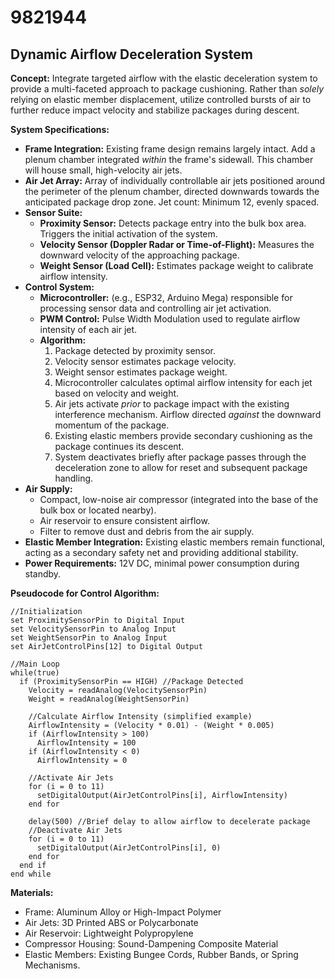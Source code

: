 # 9821944

## Dynamic Airflow Deceleration System

**Concept:** Integrate targeted airflow with the elastic deceleration system to provide a multi-faceted approach to package cushioning. Rather than *solely* relying on elastic member displacement, utilize controlled bursts of air to further reduce impact velocity and stabilize packages during descent.

**System Specifications:**

*   **Frame Integration:** Existing frame design remains largely intact. Add a plenum chamber integrated *within* the frame's sidewall. This chamber will house small, high-velocity air jets.
*   **Air Jet Array:** Array of individually controllable air jets positioned around the perimeter of the plenum chamber, directed downwards towards the anticipated package drop zone. Jet count: Minimum 12, evenly spaced.
*   **Sensor Suite:**
    *   **Proximity Sensor:** Detects package entry into the bulk box area. Triggers the initial activation of the system.
    *   **Velocity Sensor (Doppler Radar or Time-of-Flight):** Measures the downward velocity of the approaching package.
    *   **Weight Sensor (Load Cell):** Estimates package weight to calibrate airflow intensity.
*   **Control System:**
    *   **Microcontroller:** (e.g., ESP32, Arduino Mega) responsible for processing sensor data and controlling air jet activation.
    *   **PWM Control:** Pulse Width Modulation used to regulate airflow intensity of each air jet.
    *   **Algorithm:**
        1.  Package detected by proximity sensor.
        2.  Velocity sensor estimates package velocity.
        3.  Weight sensor estimates package weight.
        4.  Microcontroller calculates optimal airflow intensity for each jet based on velocity and weight.
        5.  Air jets activate *prior* to package impact with the existing interference mechanism. Airflow directed *against* the downward momentum of the package.
        6.  Existing elastic members provide secondary cushioning as the package continues its descent.
        7.  System deactivates briefly after package passes through the deceleration zone to allow for reset and subsequent package handling.
*   **Air Supply:**
    *   Compact, low-noise air compressor (integrated into the base of the bulk box or located nearby).
    *   Air reservoir to ensure consistent airflow.
    *   Filter to remove dust and debris from the air supply.
*   **Elastic Member Integration:** Existing elastic members remain functional, acting as a secondary safety net and providing additional stability.
*   **Power Requirements:** 12V DC, minimal power consumption during standby.

**Pseudocode for Control Algorithm:**

```
//Initialization
set ProximitySensorPin to Digital Input
set VelocitySensorPin to Analog Input
set WeightSensorPin to Analog Input
set AirJetControlPins[12] to Digital Output

//Main Loop
while(true)
  if (ProximitySensorPin == HIGH) //Package Detected
    Velocity = readAnalog(VelocitySensorPin)
    Weight = readAnalog(WeightSensorPin)

    //Calculate Airflow Intensity (simplified example)
    AirflowIntensity = (Velocity * 0.01) - (Weight * 0.005)
    if (AirflowIntensity > 100)
      AirflowIntensity = 100
    if (AirflowIntensity < 0)
      AirflowIntensity = 0

    //Activate Air Jets
    for (i = 0 to 11)
      setDigitalOutput(AirJetControlPins[i], AirflowIntensity)
    end for

    delay(500) //Brief delay to allow airflow to decelerate package
    //Deactivate Air Jets
    for (i = 0 to 11)
      setDigitalOutput(AirJetControlPins[i], 0)
    end for
  end if
end while
```

**Materials:**

*   Frame: Aluminum Alloy or High-Impact Polymer
*   Air Jets: 3D Printed ABS or Polycarbonate
*   Air Reservoir: Lightweight Polypropylene
*   Compressor Housing: Sound-Dampening Composite Material
*   Elastic Members: Existing Bungee Cords, Rubber Bands, or Spring Mechanisms.